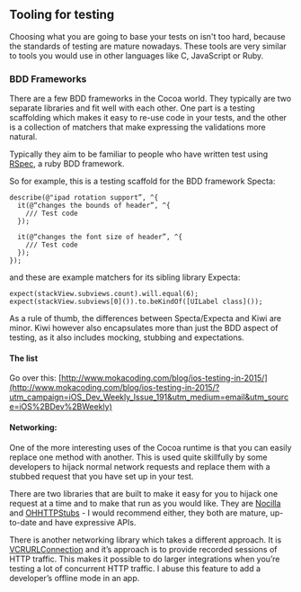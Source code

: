 
## Tooling for testing

Choosing what you are going to base your tests on isn't too hard, because the standards of testing are mature nowadays. These tools are very similar to tools you would use in other languages like C, JavaScript or Ruby.

### BDD Frameworks

There are a few BDD frameworks in the Cocoa world. They typically are two separate libraries and fit well with each other. One part is a testing scaffolding which makes it easy to re-use code in your tests, and the other is a collection of matchers that make expressing the validations more natural.

Typically they aim to be familiar to people who have written test using [RSpec](http://rspec.info), a ruby BDD framework.

So for example, this is a testing scaffold for the BDD framework Specta:

``` objc
describe(@"ipad rotation support”, ^{
  it(@“changes the bounds of header”, ^{
	/// Test code
  });

  it(@“changes the font size of header”, ^{
	/// Test code
  });
});
```

and these are example matchers for its sibling library Expecta:

``` objc
expect(stackView.subviews.count).will.equal(6);
expect(stackView.subviews[0]()).to.beKindOf([UILabel class]());
```

As a rule of thumb, the differences between Specta/Expecta and Kiwi are minor. Kiwi however also encapsulates more than just the BDD aspect of testing, as it also includes mocking, stubbing and expectations.

#### The list

Go over this:  [http://www.mokacoding.com/blog/ios-testing-in-2015/](http://www.mokacoding.com/blog/ios-testing-in-2015/?utm_campaign=iOS_Dev_Weekly_Issue_191&utm_medium=email&utm_source=iOS%2BDev%2BWeekly)

#### Networking:
One of the more interesting uses of the Cocoa runtime is that you can easily replace one method with another. This is used quite skillfully by some developers to hijack normal network requests and replace them with a stubbed request that you have set up in your test.

There are two libraries that are built to make it easy for you to hijack one request at a time and to make that run as you would like. They are [Nocilla](https://github.com/luisobo/Nocilla) and  [OHHTTPStubs](https://github.com/AliSoftware/OHHTTPStubs) - I would recommend either, they both are mature, up-to-date and have expressive APIs.

There is another networking library which takes a different approach. It is [VCRURLConnection](https://github.com/dstnbrkr/VCRURLConnection) and it’s approach is to provide recorded sessions of HTTP traffic. This makes it possible to do larger integrations when you’re testing a lot of concurrent HTTP traffic. I abuse this feature to add a developer’s offline mode in an app.
